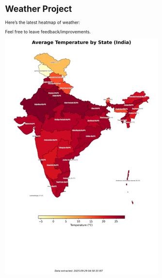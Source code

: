 # Weather Project

Here’s the latest heatmap of weather:

Feel free to leave feedback/improvements.

![India Heatmap](docs/assets/india_heatmap.png?v=D9C2C4)

